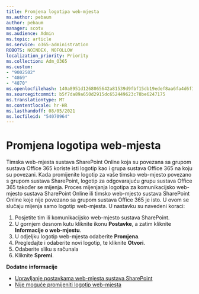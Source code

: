 ```yaml
---
title: Promjena logotipa web-mjesta
ms.author: pebaum
author: pebaum
manager: scotv
ms.audience: Admin
ms.topic: article
ms.service: o365-administration
ROBOTS: NOINDEX, NOFOLLOW
localization_priority: Priority
ms.collection: Adm_O365
ms.custom:
- "9002502"
- "4869"
- "4870"
ms.openlocfilehash: 140a8951d1268065642a81539d9fbf15db19edef8aa6fa4d6f1fd809c843d109
ms.sourcegitcommit: b5f7da89a650d2915dc652449623c78be6247175
ms.translationtype: MT
ms.contentlocale: hr-HR
ms.lasthandoff: 08/05/2021
ms.locfileid: "54070964"
---
```

# <a name="change-site-logo"></a>Promjena logotipa web-mjesta

Timska web-mjesta sustava SharePoint Online koja su povezana sa grupom sustava Office 365 koriste isti logotip kao i grupa sustava Office 365 na koju su povezani. Kada promijenite logotip za vaše timsko web-mjesto povezano s grupom sustava SharePoint, logotip za odgovarajuću grupu sustava Office 365 također se mijenja. Proces mijenjanja logotipa za komunikacijsko web-mjesto sustava SharePoint Online ili timsko web-mjesto sustava SharePoint Online koje nije povezano sa grupom sustava Office 365 je isto. U ovom se slučaju mijenja samo logotip web-mjesta. U nastavku su navedeni koraci:

1. Posjetite tim ili komunikacijsko web-mjesto sustava SharePoint.
2. U gornjem desnom kutu kliknite ikonu **Postavke**, a zatim kliknite **Informacije o web-mjestu**.
3. U odjeljku logotip web-mjesta odaberite **Promjena**.
4. Pregledajte i odaberite novi logotip, te kliknite **Otvori**.
5. Odaberite sliku s računala
6. Kliknite **Spremi**.

**Dodatne informacije**

- [Upravljanje postavkama web-mjesta sustava SharePoint](https://support.office.com/article/manage-your-sharepoint-site-settings-8376034d-d0c7-446e-9178-6ab51c58df42)
- [Nije moguće promijeniti logotip web-mjesta](https://docs.microsoft.com/sharepoint/troubleshoot/sites/error-when-changing-o365-site-logo)
